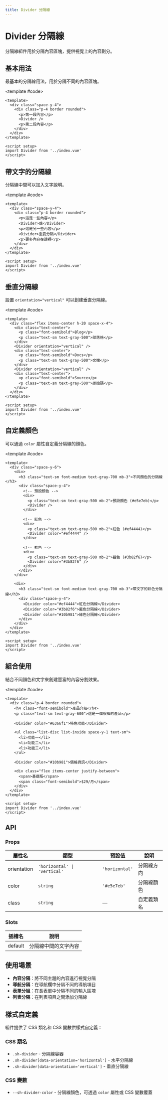 ```yaml
---
title: Divider 分隔線
---
```


# Divider 分隔線

分隔線組件用於分隔內容區塊，提供視覺上的內容劃分。

## 基本用法

最基本的分隔線用法，用於分隔不同的內容區塊。

<Demo>
  <BasicDividerDemo />
  
  <template #code>

```vue
<template>
  <div class="space-y-4">
    <div class="p-4 border rounded">
      <p>第一段內容</p>
      <Divider />
      <p>第二段內容</p>
    </div>
  </div>
</template>

<script setup>
import Divider from '../index.vue'
</script>
```

  </template>
</Demo>

## 帶文字的分隔線

分隔線中間可以加入文字說明。

<Demo>
  <TextDividerDemo />
  
  <template #code>

```vue
<template>
  <div class="space-y-4">
    <div class="p-4 border rounded">
      <p>這是一些內容</p>
      <Divider>或</Divider>
      <p>這是另一些內容</p>
      <Divider>重要分隔</Divider>
      <p>更多內容在這裡</p>
    </div>
  </div>
</template>

<script setup>
import Divider from '../index.vue'
</script>
```

  </template>
</Demo>

## 垂直分隔線

設置 `orientation="vertical"` 可以創建垂直分隔線。

<Demo>
  <VerticalDividerDemo />
  
  <template #code>

```vue
<template>
  <div class="flex items-center h-20 space-x-4">
    <div class="text-center">
      <p class="font-semibold">Blog</p>
      <p class="text-sm text-gray-500">部落格</p>
    </div>
    <Divider orientation="vertical" />
    <div class="text-center">
      <p class="font-semibold">Docs</p>
      <p class="text-sm text-gray-500">文檔</p>
    </div>
    <Divider orientation="vertical" />
    <div class="text-center">
      <p class="font-semibold">Source</p>
      <p class="text-sm text-gray-500">原始碼</p>
    </div>
  </div>
</template>

<script setup>
import Divider from '../index.vue'
</script>
```

  </template>
</Demo>

## 自定義顏色

可以通過 `color` 屬性自定義分隔線的顏色。

<Demo>
  <ColorDividerDemo />
  
  <template #code>

```vue
<template>
  <div class="space-y-6">
    <div>
      <h3 class="text-sm font-medium text-gray-700 mb-3">不同顏色的分隔線</h3>
      <div class="space-y-4">
        <!-- 預設顏色 -->
        <div>
          <p class="text-sm text-gray-500 mb-2">預設顏色 (#e5e7eb)</p>
          <Divider />
        </div>

        <!-- 紅色 -->
        <div>
          <p class="text-sm text-gray-500 mb-2">紅色 (#ef4444)</p>
          <Divider color="#ef4444" />
        </div>

        <!-- 藍色 -->
        <div>
          <p class="text-sm text-gray-500 mb-2">藍色 (#3b82f6)</p>
          <Divider color="#3b82f6" />
        </div>
      </div>
    </div>

    <div>
      <h3 class="text-sm font-medium text-gray-700 mb-3">帶文字的彩色分隔線</h3>
      <div class="space-y-4">
        <Divider color="#ef4444">紅色分隔線</Divider>
        <Divider color="#3b82f6">藍色分隔線</Divider>
        <Divider color="#10b981">綠色分隔線</Divider>
      </div>
    </div>
  </div>
</template>

<script setup>
import Divider from '../index.vue'
</script>
```

  </template>
</Demo>

## 組合使用

結合不同顏色和文字來創建豐富的內容分割效果。

<Demo>
  <CombinedDividerDemo />
  
  <template #code>

```vue
<template>
  <div class="p-4 border rounded">
    <h4 class="font-semibold">產品介紹</h4>
    <p class="text-sm text-gray-600">這是一個很棒的產品</p>

    <Divider color="#6366f1">特色功能</Divider>

    <ul class="list-disc list-inside space-y-1 text-sm">
      <li>功能一</li>
      <li>功能二</li>
      <li>功能三</li>
    </ul>

    <Divider color="#10b981">價格資訊</Divider>

    <div class="flex items-center justify-between">
      <span>基礎版</span>
      <span class="font-semibold">$29/月</span>
    </div>
  </div>
</template>

<script setup>
import Divider from '../index.vue'
</script>
```

  </template>
</Demo>

## API

### Props

| 屬性名      | 類型                         | 預設值         | 說明       |
| ----------- | ---------------------------- | -------------- | ---------- |
| orientation | `'horizontal' \| 'vertical'` | `'horizontal'` | 分隔線方向 |
| color       | `string`                     | `'#e5e7eb'`    | 分隔線顏色 |
| class       | `string`                     | —              | 自定義類名 |

### Slots

| 插槽名  | 說明                 |
| ------- | -------------------- |
| default | 分隔線中間的文字內容 |

## 使用場景

- **內容分隔**：將不同主題的內容進行視覺分隔
- **導航分隔**：在導航欄中分隔不同的導航項目
- **表單分組**：在長表單中分隔不同的輸入區塊
- **列表分隔**：在列表項目之間添加分隔線

## 樣式自定義

組件提供了 CSS 類名和 CSS 變數供樣式自定義：

### CSS 類名

- `.sh-divider` - 分隔線容器
- `.sh-divider[data-orientation='horizontal']` - 水平分隔線
- `.sh-divider[data-orientation='vertical']` - 垂直分隔線

### CSS 變數

- `--sh-divider-color` - 分隔線顏色，可透過 `color` 屬性或 CSS 變數覆蓋

<script setup>
    import BasicDividerDemo from '@/components/Divider/demos/Basic.vue'
    import TextDividerDemo from '@/components/Divider/demos/Text.vue'
    import VerticalDividerDemo from '@/components/Divider/demos/Vertical.vue'
    import ColorDividerDemo from '@/components/Divider/demos/Color.vue'
    import CombinedDividerDemo from '@/components/Divider/demos/Combined.vue'
</script>
